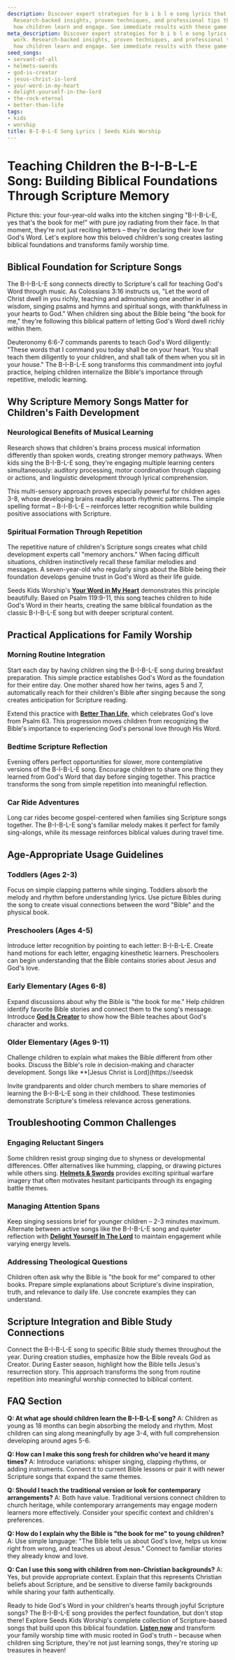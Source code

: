 ```yaml
---
description: Discover expert strategies for b i b l e song lyrics that actually work.
  Research-backed insights, proven techniques, and professional tips that transform
  how children learn and engage. See immediate results with these game-changing methods!
meta_description: Discover expert strategies for b i b l e song lyrics that actually
  work. Research-backed insights, proven techniques, and professional tips that transform
  how children learn and engage. See immediate results with these game-changing methods!
seed_songs:
- servant-of-all
- helmets-swords
- god-is-creator
- jesus-christ-is-lord
- your-word-in-my-heart
- delight-yourself-in-the-lord
- the-rock-eternal
- better-than-life
tags:
- kids
- worship
title: B-I-B-L-E Song Lyrics | Seeds Kids Worship
---
```

# Teaching Children the B-I-B-L-E Song: Building Biblical Foundations Through Scripture Memory

Picture this: your four-year-old walks into the kitchen singing "B-I-B-L-E, yes that's the book for me!" with pure joy radiating from their face. In that moment, they're not just reciting letters – they're declaring their love for God's Word. Let's explore how this beloved children's song creates lasting biblical foundations and transforms family worship time.

## Biblical Foundation for Scripture Songs

The B-I-B-L-E song connects directly to Scripture's call for teaching God's Word through music. As Colossians 3:16 instructs us, "Let the word of Christ dwell in you richly, teaching and admonishing one another in all wisdom, singing psalms and hymns and spiritual songs, with thankfulness in your hearts to God." When children sing about the Bible being "the book for me," they're following this biblical pattern of letting God's Word dwell richly within them.

Deuteronomy 6:6-7 commands parents to teach God's Word diligently: "These words that I command you today shall be on your heart. You shall teach them diligently to your children, and shall talk of them when you sit in your house." The B-I-B-L-E song transforms this commandment into joyful practice, helping children internalize the Bible's importance through repetitive, melodic learning.

## Why Scripture Memory Songs Matter for Children's Faith Development

### Neurological Benefits of Musical Learning

Research shows that children's brains process musical information differently than spoken words, creating stronger memory pathways. When kids sing the B-I-B-L-E song, they're engaging multiple learning centers simultaneously: auditory processing, motor coordination through clapping or actions, and linguistic development through lyrical comprehension.

This multi-sensory approach proves especially powerful for children ages 3-8, whose developing brains readily absorb rhythmic patterns. The simple spelling format – B-I-B-L-E – reinforces letter recognition while building positive associations with Scripture.

### Spiritual Formation Through Repetition

The repetitive nature of children's Scripture songs creates what child development experts call "memory anchors." When facing difficult situations, children instinctively recall these familiar melodies and messages. A seven-year-old who regularly sings about the Bible being their foundation develops genuine trust in God's Word as their life guide.

Seeds Kids Worship's **[Your Word in My Heart](https://seedskidsworship.com/product/your-word-in-my-heart-psalm-1199-11-2/)** demonstrates this principle beautifully. Based on Psalm 119:9-11, this song teaches children to hide God's Word in their hearts, creating the same biblical foundation as the classic B-I-B-L-E song but with deeper scriptural content.

## Practical Applications for Family Worship

### Morning Routine Integration

Start each day by having children sing the B-I-B-L-E song during breakfast preparation. This simple practice establishes God's Word as the foundation for their entire day. One mother shared how her twins, ages 5 and 7, automatically reach for their children's Bible after singing because the song creates anticipation for Scripture reading.

Extend this practice with **[Better Than Life](https://seedskidsworship.com/product/seeds-of-praise-vol-3/)**, which celebrates God's love from Psalm 63. This progression moves children from recognizing the Bible's importance to experiencing God's personal love through His Word.

### Bedtime Scripture Reflection

Evening offers perfect opportunities for slower, more contemplative versions of the B-I-B-L-E song. Encourage children to share one thing they learned from God's Word that day before singing together. This practice transforms the song from simple repetition into meaningful reflection.

### Car Ride Adventures

Long car rides become gospel-centered when families sing Scripture songs together. The B-I-B-L-E song's familiar melody makes it perfect for family sing-alongs, while its message reinforces biblical values during travel time.

## Age-Appropriate Usage Guidelines

### Toddlers (Ages 2-3)
Focus on simple clapping patterns while singing. Toddlers absorb the melody and rhythm before understanding lyrics. Use picture Bibles during the song to create visual connections between the word "Bible" and the physical book.

### Preschoolers (Ages 4-5)
Introduce letter recognition by pointing to each letter: B-I-B-L-E. Create hand motions for each letter, engaging kinesthetic learners. Preschoolers can begin understanding that the Bible contains stories about Jesus and God's love.

### Early Elementary (Ages 6-8)
Expand discussions about why the Bible is "the book for me." Help children identify favorite Bible stories and connect them to the song's message. Introduce **[God Is Creator](https://seedskidsworship.com/product/god-is-creator-genesis-11-3-2/)** to show how the Bible teaches about God's character and works.

### Older Elementary (Ages 9-11)
Challenge children to explain what makes the Bible different from other books. Discuss the Bible's role in decision-making and character development. Songs like **[Jesus Christ is Lord](https://seedsk

Invite grandparents and older church members to share memories of learning the B-I-B-L-E song in their childhood. These testimonies demonstrate Scripture's timeless relevance across generations.

## Troubleshooting Common Challenges

### Engaging Reluctant Singers

Some children resist group singing due to shyness or developmental differences. Offer alternatives like humming, clapping, or drawing pictures while others sing. **[Helmets & Swords](https://seedskidsworship.com/product/helmets-swords-ephesians-617-18/)** provides exciting spiritual warfare imagery that often motivates hesitant participants through its engaging battle themes.

### Managing Attention Spans

Keep singing sessions brief for younger children – 2-3 minutes maximum. Alternate between active songs like the B-I-B-L-E song and quieter reflection with **[Delight Yourself In The Lord](https://seedskidsworship.com/product/seeds-of-purpose-vol-4/)** to maintain engagement while varying energy levels.

### Addressing Theological Questions

Children often ask why the Bible is "the book for me" compared to other books. Prepare simple explanations about Scripture's divine inspiration, truth, and relevance to daily life. Use concrete examples they can understand.

## Scripture Integration and Bible Study Connections

Connect the B-I-B-L-E song to specific Bible study themes throughout the year. During creation studies, emphasize how the Bible reveals God as Creator. During Easter season, highlight how the Bible tells Jesus's resurrection story. This approach transforms the song from routine repetition into meaningful worship connected to biblical content.

## FAQ Section

**Q: At what age should children learn the B-I-B-L-E song?**
A: Children as young as 18 months can begin absorbing the melody and rhythm. Most children can sing along meaningfully by age 3-4, with full comprehension developing around ages 5-6.

**Q: How can I make this song fresh for children who've heard it many times?**
A: Introduce variations: whisper singing, clapping rhythms, or adding instruments. Connect it to current Bible lessons or pair it with newer Scripture songs that expand the same themes.

**Q: Should I teach the traditional version or look for contemporary arrangements?**
A: Both have value. Traditional versions connect children to church heritage, while contemporary arrangements may engage modern learners more effectively. Consider your specific context and children's preferences.

**Q: How do I explain why the Bible is "the book for me" to young children?**
A: Use simple language: "The Bible tells us about God's love, helps us know right from wrong, and teaches us about Jesus." Connect to familiar stories they already know and love.

**Q: Can I use this song with children from non-Christian backgrounds?**
A: Yes, but provide appropriate context. Explain that this represents Christian beliefs about Scripture, and be sensitive to diverse family backgrounds while sharing your faith authentically.

Ready to hide God's Word in your children's hearts through joyful Scripture songs? The B-I-B-L-E song provides the perfect foundation, but don't stop there! Explore Seeds Kids Worship's complete collection of Scripture-based songs that build upon this biblical foundation. **[Listen now](https://seedskidsworship.com)** and transform your family worship time with music rooted in God's truth – because when children sing Scripture, they're not just learning songs, they're storing up treasures in heaven!

<script type="application/ld+json">
{
  "@context": "https://schema.org",
  "@type": "Article",
  "headline": "B I B L E Song Lyrics",
  "author": {
    "@type": "Organization",
    "name": "Seeds Kids Worship"
  },
  "publisher": {
    "@type": "Organization",
    "name": "Seeds Kids Worship",
    "logo": {
      "@type": "ImageObject",
      "url": "https://seedskidsworship.com/logo.png"
    }
  },
  "datePublished": "2025-09-02T16:38:55.427000",
  "dateModified": "2025-09-02T16:38:55.427015",
  "description": "Discover expert strategies for b i b l e song lyrics that actually work. Research-backed insights, proven techniques, and professional tips that transform how c",
  "mainEntityOfPage": {
    "@type": "WebPage",
    "@id": "https://seedskidsworship.com/activities/b-i-b-l-e-song-lyrics/"
  }
}
</script>

<script type="application/ld+json">
{
  "@context": "https://schema.org",
  "@type": "Product",
  "name": "Servant of All",
  "description": "A song about serving others and being great through humility",
  "url": "https://seedskidsworship.com/product/servant-of-all-mark-935/",
  "brand": {
    "@type": "Brand",
    "name": "Seeds Kids Worship"
  },
  "category": "Children's Christian Music",
